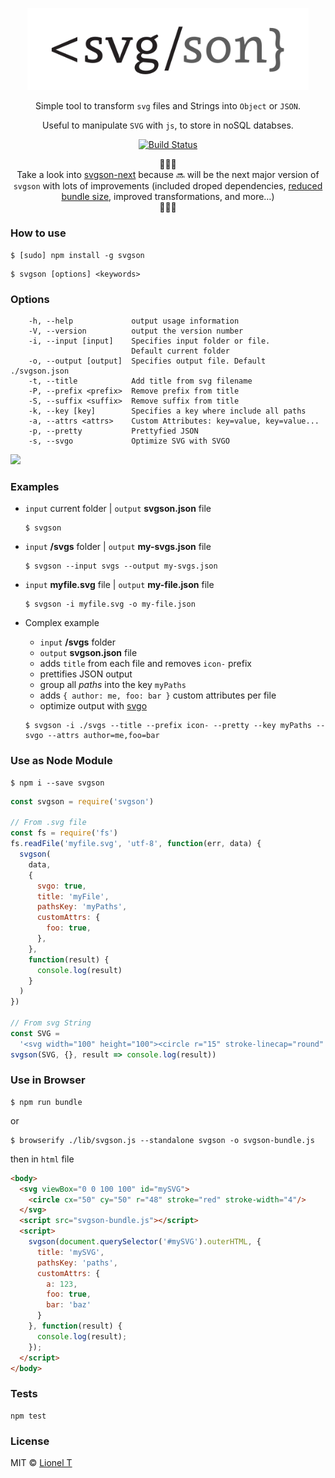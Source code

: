 <p align="center">
  <img alt="svgson" title="svgson" src="/logo.svg" width="450">
</p>

<p align="center">
  Simple tool to transform <code>svg</code> files and Strings into <code>Object</code> or <code>JSON</code>.
</p>
<p align="center">
  Useful to manipulate <code>SVG</code> with <code>js</code>, to store in noSQL databses.
</p>

<p align="center">
  <a href="https://travis-ci.org/elrumordelaluz/svgson">
    <img src="https://travis-ci.org/elrumordelaluz/svgson.svg?branch=master" alt="Build Status">
  </a>
</p>

<p align="center">🚨🚨🚨<br/>
Take a look into <a href="https://github.com/elrumordelaluz/svgson-next">svgson-next</a> because 🔜 will be the next major version of <code>svgson</code> with lots of improvements (included droped dependencies, <a href="https://bundlephobia.com/result?p=svgson-next@4.2.0">reduced bundle size</a>, improved transformations, and more…)<br/> 🚨🚨🚨</p>

### How to use

```
$ [sudo] npm install -g svgson
```

```
$ svgson [options] <keywords>
```

### Options

```
    -h, --help             output usage information
    -V, --version          output the version number
    -i, --input [input]    Specifies input folder or file.
                           Default current folder
    -o, --output [output]  Specifies output file. Default ./svgson.json
    -t, --title            Add title from svg filename
    -P, --prefix <prefix>  Remove prefix from title
    -S, --suffix <suffix>  Remove suffix from title
    -k, --key [key]        Specifies a key where include all paths
    -a, --attrs <attrs>    Custom Attributes: key=value, key=value...
    -p, --pretty           Prettyfied JSON
    -s, --svgo             Optimize SVG with SVGO
```

![](https://cdn.rawgit.com/elrumordelaluz/svgson/master/example.gif)

### Examples

- `input` current folder | `output` **svgson.json** file

  ```
  $ svgson
  ```

- `input` **/svgs** folder | `output` **my-svgs.json** file

  ```
  $ svgson --input svgs --output my-svgs.json
  ```

- `input` **myfile.svg** file | `output` **my-file.json** file

  ```
  $ svgson -i myfile.svg -o my-file.json
  ```

- Complex example

  - `input` **/svgs** folder
  - `output` **svgson.json** file
  - adds `title` from each file and removes `icon-` prefix
  - prettifies JSON output
  - group all _paths_ into the key `myPaths`
  - adds `{ author: me, foo: bar }` custom attributes per file
  - optimize output with [svgo](https://github.com/svg/svgo)

  ```
  $ svgson -i ./svgs --title --prefix icon- --pretty --key myPaths --svgo --attrs author=me,foo=bar
  ```

### Use as Node Module

```
$ npm i --save svgson
```

```js
const svgson = require('svgson')

// From .svg file
const fs = require('fs')
fs.readFile('myfile.svg', 'utf-8', function(err, data) {
  svgson(
    data,
    {
      svgo: true,
      title: 'myFile',
      pathsKey: 'myPaths',
      customAttrs: {
        foo: true,
      },
    },
    function(result) {
      console.log(result)
    }
  )
})

// From svg String
const SVG =
  '<svg width="100" height="100"><circle r="15" stroke-linecap="round" /></svg>'
svgson(SVG, {}, result => console.log(result))
```

### Use in Browser

```
$ npm run bundle
```

or

```
$ browserify ./lib/svgson.js --standalone svgson -o svgson-bundle.js
```

then in `html` file

```html
<body>
  <svg viewBox="0 0 100 100" id="mySVG">
  	<circle cx="50" cy="50" r="48" stroke="red" stroke-width="4"/>
  </svg>
  <script src="svgson-bundle.js"></script>
  <script>
    svgson(document.querySelector('#mySVG').outerHTML, {
      title: 'mySVG',
      pathsKey: 'paths',
      customAttrs: {
        a: 123,
        foo: true,
        bar: 'baz'
      }
    }, function(result) {
      console.log(result);
    });
  </script>
</body>
```

### Tests

```
npm test
```

### License

MIT © [Lionel T](https://elrumordelaluz.com)
